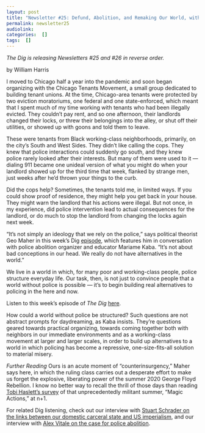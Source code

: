 ```yaml
---
layout: post
title: "Newsletter #25: Defund, Abolition, and Remaking Our World, with Mariame Kaba and Geo Maher"
permalink: newsletter25
audiolink: 
categories:  []
tags:  []
---
```


*The Dig is releasing Newsletters #25 and #26 in reverse order.*

by William Harris

I moved to Chicago half a year into the pandemic and soon began organizing with the Chicago Tenants Movement, a small group dedicated to building tenant unions. At the time, Chicago-area tenants were protected by two eviction moratoriums, one federal and one state-enforced, which meant that I spent much of my time working with tenants who had been illegally evicted. They couldn’t pay rent, and so one afternoon, their landlords changed their locks, or threw their belongings into the alley, or shut off their utilities, or showed up with goons and told them to leave.

These were tenants from Black working-class neighborhoods, primarily, on the city’s South and West Sides. They didn’t like calling the cops. They knew that police interactions could suddenly go south, and they knew police rarely looked after their interests. But many of them were used to it — dialing 911 became one unideal version of what you might do when your landlord showed up for the third time that week, flanked by strange men, just weeks after he’d thrown your things to the curb.

Did the cops help? Sometimes, the tenants told me, in limited ways. If you could show proof of residence, they might help you get back in your house. They might warn the landlord that his actions were illegal. But not once, in my experience, did police intervention lead to actual consequences for the landlord, or do much to stop the landlord from changing the locks again next week.

“It’s not simply an ideology that we rely on the police,” says political theorist Geo Maher in this week’s Dig [episode](/podcast/police-w-mariame-kaba-and-geo-maher/), which features him in conversation with police abolition organizer and educator Mariame Kaba. “It’s not about bad conceptions in our head. We really do not have alternatives in the world.”

We live in a world in which, for many poor and working-class people, police structure everyday life. Our task, then, is not just to convince people that a world without police is possible — it’s to begin building real alternatives to policing in the here and now.

Listen to this week’s episode of *The Dig* [here](/podcast/police-w-mariame-kaba-and-geo-maher/).

How could a world without police be structured? Such questions are not abstract prompts for daydreaming, as Kaba insists. They’re questions geared towards practical organizing, towards coming together both with neighbors in our immediate environments and as a working-class movement at larger and larger scales, in order to build up alternatives to a world in which policing has become a repressive, one-size-fits-all solution to material misery.


*Further Reading*
Ours is an acute moment of “counterinsurgency,” Maher says here, in which the ruling class carries out a desperate effort to make us forget the explosive, liberating power of the summer 2020 George Floyd Rebellion. I know no better way to recall the thrill of those days than reading [Tobi Haslett’s survey](https://www.nplusonemag.com/issue-40/politics/magic-actions-2/) of that unprecedentedly militant summer, “Magic Actions,” at n+1.

For related Dig listening, check out our interview with [Stuart Schrader on the links between our domestic carceral state and US imperialism](/podcast/cops-and-counterinsurgency-with-stuart-schrader/), and our interview with [Alex Vitale on the case for police abolition](podcast/we-must-end-policing-as-we-know-it-with-alex-vitale/).
